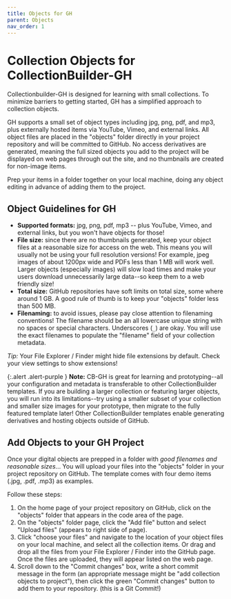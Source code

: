 ```yaml
---
title: Objects for GH
parent: Objects
nav_order: 1
---
```


# Collection Objects for CollectionBuilder-GH

Collectionbuilder-GH is designed for learning with small collections.
To minimize barriers to getting started, GH has a simplified approach to collection objects. 

GH supports a small set of object types including jpg, png, pdf, and mp3, plus externally hosted items via YouTube, Vimeo, and external links.
All object files are placed in the "objects" folder directly in your project repository and will be committed to GitHub.
No access derivatives are generated, meaning the full sized objects you add to the project will be displayed on web pages through out the site, and no thumbnails are created for non-image items.

Prep your items in a folder together on your local machine, doing any object editing in advance of adding them to the project.

## Object Guidelines for GH

- **Supported formats:** jpg, png, pdf, mp3 -- plus YouTube, Vimeo, and external links, but you won't have objects for those!
- **File size:** since there are no thumbnails generated, keep your object files at a reasonable size for access on the web. This means you will usually not be using your full resolution versions! For example, jpeg images of about 1200px wide and PDFs less than 1 MB will work well. Larger objects (especially images) will slow load times and make your users download unnecessarily large data--so keep them to a web friendly size!
- **Total size:** GitHub repositories have soft limits on total size, some where around 1 GB. A good rule of thumb is to keep your "objects" folder less than 500 MB. 
- **Filenaming:** to avoid issues, please pay close attention to filenaming conventions! The filename should be an all lowercase unique string with no spaces or special characters. Underscores (`_`) are okay. You will use the exact filenames to populate the "filename" field of your collection metadata.

*Tip:* Your File Explorer / Finder might hide file extensions by default. 
Check your view settings to show extensions!

{:.alert .alert-purple }
**Note:** 
CB-GH is great for learning and prototyping--all your configuration and metadata is transferable to other CollectionBuilder templates.
If you are building a larger collection or featuring larger objects, you will run into its limitations--try using a smaller subset of your collection and smaller size images for your prototype, then migrate to the fully featured template later!
Other CollectionBuilder templates enable generating derivatives and hosting objects outside of GitHub.

## Add Objects to your GH Project

Once your digital objects are prepped in a folder with *good filenames and reasonable sizes*...
You will upload your files into the "objects" folder in your project repository on GitHub.
The template comes with four demo items (.jpg, .pdf, .mp3) as examples.

Follow these steps:

1. On the home page of your project repository on GitHub, click on the "objects" folder that appears in the code area of the page.
2. On the "objects" folder page, click the "Add file" button and select "Upload files" (appears to right side of page).
3. Click "choose your files" and navigate to the location of your object files on your local machine, and select all the collection items. Or drag and drop all the files from your File Explorer / Finder into the GitHub page. Once the files are uploaded, they will appear listed on the web page.
4.  Scroll down to the "Commit changes" box, write a short commit message in the form (an appropriate message might be "add collection objects to project"), then click the green "Commit changes" button to add them to your repository. (this is a Git Commit!)
